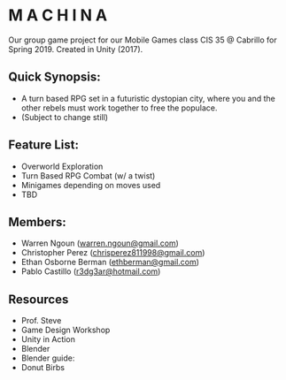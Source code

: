 # M A C H I N A
Our group game project for our Mobile Games class CIS 35 @ Cabrillo for Spring 2019. Created in Unity (2017).

## Quick Synopsis:

- A turn based RPG set in a futuristic dystopian city, where you and the other rebels must work together to free the populace.
- (Subject to change still)

## Feature List:

- Overworld Exploration
- Turn Based RPG Combat (w/ a twist)
- Minigames depending on moves used
- TBD

## Members:

- Warren Ngoun (warren.ngoun@gmail.com)
- Christopher Perez (chrisperez811998@gmail.com)
- Ethan Osborne Berman (ethberman@gmail.com)
- Pablo Castillo (r3dg3ar@hotmail.com)

## Resources
- Prof. Steve
- Game Design Workshop
- Unity in Action
- Blender
- Blender guide:
- Donut Birbs
